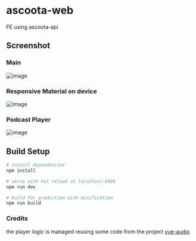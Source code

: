 # ascoota-web
FE using ascoota-api

## Screenshot
### Main
![image](https://cloud.githubusercontent.com/assets/248805/22404047/35a4ac08-e620-11e6-8ed0-70ee99566ec2.png)
### Responsive Material on device
![image](https://cloud.githubusercontent.com/assets/248805/22404060/a023dc8e-e620-11e6-9c59-878ddf6d264e.png)
### Podcast Player
![image](https://cloud.githubusercontent.com/assets/248805/22404067/c7950ef0-e620-11e6-8449-db865bbe37b4.png)


## Build Setup

``` bash
# install dependencies
npm install

# serve with hot reload at localhost:8080
npm run dev

# build for production with minification
npm run build
```

### Credits
the player logic is managed reusing some code from the project [vue-audio](https://github.com/hilongjw/vue-audio)
